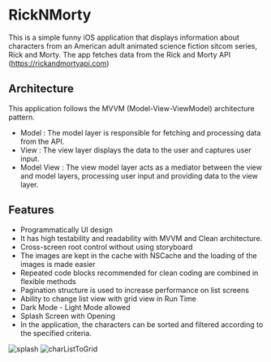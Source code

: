 # RickNMorty
This is a simple funny iOS application that displays information about characters from an American adult animated science fiction sitcom series, Rick and Morty. 
The app fetches data from the Rick and Morty API (https://rickandmortyapi.com)

## Architecture

This application follows the MVVM (Model-View-ViewModel) architecture pattern.
- Model      : The model layer is responsible for fetching and processing data from the API.
- View       : The view layer displays the data to the user and captures user input. 
- Model View : The view model layer acts as a mediator between the view and model layers, processing user input and providing data to the view layer.

## Features
- Programmatically UI design
- It has high testability and readability with MVVM and Clean architecture.
- Cross-screen root control without using storyboard
- The images are kept in the cache with NSCache and the loading of the images is made easier 
- Repeated code blocks recommended for clean coding are combined in flexible methods
- Pagination structure is used to increase performance on list screens
- Ability to change list view with grid view in Run Time
- Dark Mode - Light Mode allowed
- Splash Screen with Opening
- In the application, the characters can be sorted and filtered according to the specified criteria.

![splash](https://github.com/mesutgdk/RickNMorty/assets/112901255/7dad65b1-dfda-49c9-bd4b-11b6b4a950d0)
![charListToGrid](https://github.com/mesutgdk/RickNMorty/assets/112901255/bcdd629d-f59e-46e5-908e-da5fffe2f2aa)
